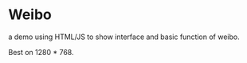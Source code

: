 Weibo
=====

a demo using HTML/JS to show interface and basic function of weibo.

Best on 1280 * 768.